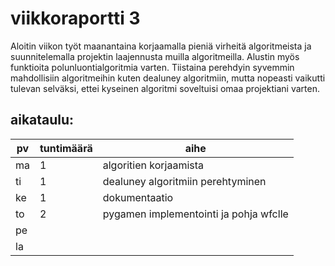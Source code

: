 # viikkoraportti 3

Aloitin viikon työt maanantaina korjaamalla pieniä virheitä algoritmeista ja suunnitelemalla projektin laajennusta muilla algoritmeilla.
Alustin myös funktioita polunluontialgoritmia varten.
Tiistaina perehdyin syvemmin mahdollisiin algoritmeihin kuten dealuney algoritmiin, mutta nopeasti vaikutti tulevan selväksi, 
ettei kyseinen algoritmi soveltuisi omaa projektiani varten.

## aikataulu:
| pv  | tuntimäärä | aihe                                   |
| --- | ---------- | -------------------------------------- |
| ma  | 1          | algoritien korjaamista                 |
| ti  | 1          | dealuney algoritmiin perehtyminen      |
| ke  | 1          | dokumentaatio                          |
| to  | 2          | pygamen implementointi ja pohja wfclle |
| pe  |            |                                        |
| la  |            |                                        |